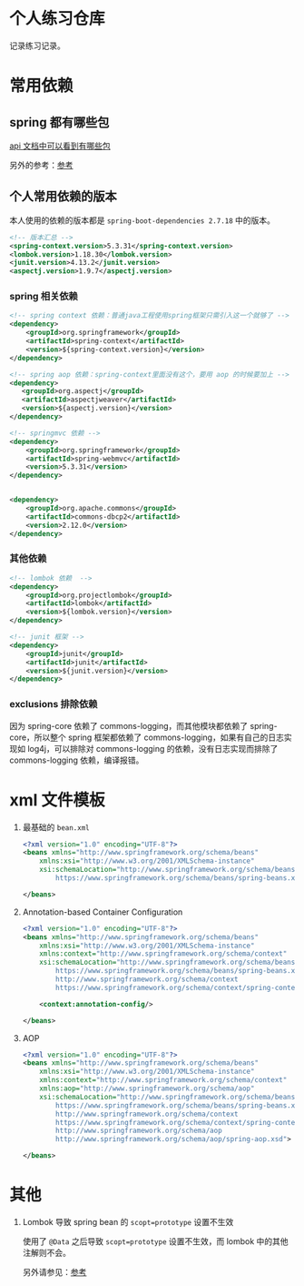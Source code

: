 # 个人练习仓库

记录练习记录。

# 常用依赖

## spring 都有哪些包

[api 文档中可以看到有哪些包](https://docs.spring.io/spring-framework/docs/5.3.31/javadoc-api/)

另外的参考：[参考](https://blog.csdn.net/dongyang2019/article/details/113726740)

## 个人常用依赖的版本

本人使用的依赖的版本都是 `spring-boot-dependencies 2.7.18` 中的版本。

```xml
<!-- 版本汇总 -->
<spring-context.version>5.3.31</spring-context.version>
<lombok.version>1.18.30</lombok.version>
<junit.version>4.13.2</junit.version>
<aspectj.version>1.9.7</aspectj.version>
```

### spring 相关依赖

```xml
<!-- spring context 依赖：普通java工程使用spring框架只需引入这一个就够了 -->
<dependency>
    <groupId>org.springframework</groupId>
    <artifactId>spring-context</artifactId>
    <version>${spring-context.version}</version>
</dependency>

<!-- spring aop 依赖：spring-context里面没有这个，要用 aop 的时候要加上 -->
<dependency>
   <groupId>org.aspectj</groupId>
   <artifactId>aspectjweaver</artifactId>
   <version>${aspectj.version}</version>
</dependency>

<!-- springmvc 依赖 -->
<dependency>
    <groupId>org.springframework</groupId>
    <artifactId>spring-webmvc</artifactId>
    <version>5.3.31</version>
</dependency>


<dependency>
    <groupId>org.apache.commons</groupId>
    <artifactId>commons-dbcp2</artifactId>
    <version>2.12.0</version>
</dependency>
```

### 其他依赖

```xml
<!-- lombok 依赖  -->
<dependency>
    <groupId>org.projectlombok</groupId>
    <artifactId>lombok</artifactId>
    <version>${lombok.version}</version>
</dependency>

<!-- junit 框架 -->
<dependency>
    <groupId>junit</groupId>
    <artifactId>junit</artifactId>
    <version>${junit.version}</version>
</dependency>
```

### exclusions 排除依赖

因为 spring-core 依赖了 commons-logging，而其他模块都依赖了 spring-core，所以整个 spring 框架都依赖了 commons-logging，如果有自己的日志实现如 log4j，可以排除对 commons-logging 的依赖，没有日志实现而排除了 commons-logging 依赖，编译报错。

# xml 文件模板

1. 最基础的 `bean.xml`

    ```xml
    <?xml version="1.0" encoding="UTF-8"?>
    <beans xmlns="http://www.springframework.org/schema/beans"
        xmlns:xsi="http://www.w3.org/2001/XMLSchema-instance"
        xsi:schemaLocation="http://www.springframework.org/schema/beans
            https://www.springframework.org/schema/beans/spring-beans.xsd">

    </beans>
    ```

2. Annotation-based Container Configuration

    ```xml
    <?xml version="1.0" encoding="UTF-8"?>
    <beans xmlns="http://www.springframework.org/schema/beans"
        xmlns:xsi="http://www.w3.org/2001/XMLSchema-instance"
        xmlns:context="http://www.springframework.org/schema/context"
        xsi:schemaLocation="http://www.springframework.org/schema/beans
            https://www.springframework.org/schema/beans/spring-beans.xsd
            http://www.springframework.org/schema/context
            https://www.springframework.org/schema/context/spring-context.xsd">

        <context:annotation-config/>

    </beans>
    ```

3. AOP

    ```xml
    <?xml version="1.0" encoding="UTF-8"?>
    <beans xmlns="http://www.springframework.org/schema/beans"
        xmlns:xsi="http://www.w3.org/2001/XMLSchema-instance"
        xmlns:context="http://www.springframework.org/schema/context"
        xmlns:aop="http://www.springframework.org/schema/aop"
        xsi:schemaLocation="http://www.springframework.org/schema/beans
            https://www.springframework.org/schema/beans/spring-beans.xsd
            http://www.springframework.org/schema/context
            https://www.springframework.org/schema/context/spring-context.xsd
            http://www.springframework.org/schema/aop
            http://www.springframework.org/schema/aop/spring-aop.xsd">

    </beans>
    ```

# 其他

1. Lombok 导致 spring bean 的 `scopt=prototype` 设置不生效

    使用了 `@Data` 之后导致 `scopt=prototype` 设置不生效，而 lombok 中的其他注解则不会。

    另外请参见：[参考](https://wenku.csdn.net/answer/896aff3cc29f48b38c4fb2faf301b2b7)
